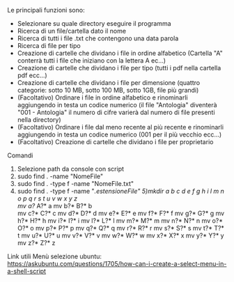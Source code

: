 Le principali funzioni sono:

-   Selezionare su quale directory eseguire il programma
-   Ricerca di un file/cartella dato il nome
-   Ricerca di tutti i file .txt che contengono una data parola
-   Ricerca di file per tipo
-   Creazione di cartelle che dividano i file in ordine alfabetico (Cartella "A" conterrà tutti i file che iniziano con la lettera A ec...)
-   Creazione di cartelle che dividano i file per tipo (tutti i pdf nella cartella pdf ecc...)
-   Creazione di cartelle che dividano i file per dimensione (quattro categorie: sotto 10 MB, sotto 100 MB, sotto 1GB, file più grandi)
-   (Facoltativo) Ordinare i file in ordine alfabetico e rinominarli aggiungendo in testa un codice numerico (il file "Antologia" diventerà "001 - Antologia" il numero di cifre varierà dal numero di file presenti nella directory)
-   (Facoltativo) Ordinare i file dal meno recente al più recente e rinominarli aggiungendo in testa un codice numerico (001 per il più vecchio ecc...)
-   (Facoltativo) Creazione di cartelle che dividano i file per proprietario


Comandi

1) Selezione path da console con script
2) sudo find . -name "NomeFile" 
3) sudo find . -type f -name "NomeFile.txt"
4) sudo find . -type f -name "*.estensioneFile"
5)mkdir a b c d e f g h i l m n o p q r s t u v w x y z                 
mv a?* A?* a
mv b?* B?* b             
mv c?* C?* c
mv d?* D?* d
mv e?* E?* e
mv f?* F?* f
mv g?* G?* g
mv h?* H?* h
mv i?* I?* i
mv l?* L?* l
mv m?* M?* m
mv n?* N?* n
mv o?* O?* o
mv p?* P?* p
mv q?* Q?* q
mv r?* R?* r
mv s?* S?* s
mv t?* T?* t
mv u?* U?* u
mv v?* V?* v
mv w?* W?* w
mv x?* X?* x
mv y?* Y?* y
mv z?* Z?* z






            


Link utili
Menù selezione ubuntu:
	https://askubuntu.com/questions/1705/how-can-i-create-a-select-menu-in-a-shell-script
